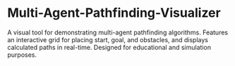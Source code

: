 # Multi-Agent-Pathfinding-Visualizer
A visual tool for demonstrating multi-agent pathfinding algorithms. Features an interactive grid for placing start, goal, and obstacles, and displays calculated paths in real-time. Designed for educational and simulation purposes.
